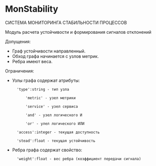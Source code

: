 # MonStability

СИСТЕМА МОНИТОРИНГА СТАБИЛЬНОСТИ ПРОЦЕССОВ

Модуль расчета устойчивости и формирования сигналов отклонений

Допущения:

* Граф устойчивости направленный.
* Обход графа начинается с узлов метрик.
* Ребра имеют веса.

Ограничения:

* Узлы графа содержат атрибуты:

        'type':string - тип узла

            'metric' - узел метрики
            
            'service' - узел сервиса
            
            'and' - узел логического И
            
            'or' - улел логического ИЛИ
            
        'access':integer - текущая доступность
        
        'stead':float - текущая устойчивость

* Ребра графа содержат свойство:

        'weight':float - вес ребра (коэффициент передачи сигнала)
    
